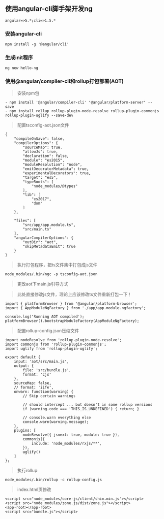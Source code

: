 ## 使用angular-cli脚手架开发ng ##

    angular=>5.*;cli=>1.5.*

### 安装angular-cli ###

	npm install -g '@angular/cli'

### 生成init程序 ###

	ng new hello-ng

### 使用@angular/compiler-cli和rollup打包部署(AOT) ###

> 安装npm包

	- npm install '@angular/compiler-cli' '@angular/platform-server' --save
	- npm install rollup rollup-plugin-node-resolve rollup-plugin-commonjs rollup-plugin-uglify --save-dev

> 配置tsconfig-aot.json文件

	{
	    "compileOnSave": false,
	    "compilerOptions": {
	        "sourceMap": true,
	        "allowJs": true,
	        "declaration": false,
	        "module": "es2015",
	        "moduleResolution": "node",
	        "emitDecoratorMetadata": true,
	        "experimentalDecorators": true,
	        "target": "es5",
	        "typeRoots": [
	            "node_modules/@types"
	        ],
	        "lib": [
	            "es2017",
	            "dom"
	        ]
	    },
	
	    "files": [
	        "src/app/app.module.ts",
	        "src/main.ts"
	    ],
	    "angularCompilerOptions": {
	        "outDir": "aot",
	        "skipMetadataEmit": true
	    }
	}

> 执行打包程序，把ts文件集中打包成js文件

	node_modules/.bin/ngc -p tsconfig-aot.json

> 更改aot下main.js引导方式

> 此处直接修改js文件，理论上应该修改ts文件重新打包一下！

    import { platformBrowser } from '@angular/platform-browser';
	import { AppModuleNgFactory } from './app/app.module.ngfactory';
	
	console.log('Running AOT compiled');
	platformBrowser().bootstrapModuleFactory(AppModuleNgFactory);

> 配置rollup-config.json压缩文件

	import nodeResolve from 'rollup-plugin-node-resolve';
	import commonjs from 'rollup-plugin-commonjs';
	import uglify from 'rollup-plugin-uglify';
	
	export default {
	    input: 'aot/src/main.js',
	    output: {
	        file: 'src/bundle.js',
	        format: 'cjs'
	    },
	    sourceMap: false,
	    // format: 'iife',
	    onwarn: function(warning) {
	        // Skip certain warnings
	
	        // should intercept ... but doesn't in some rollup versions
	        if (warning.code === 'THIS_IS_UNDEFINED') { return; }
	
	        // console.warn everything else
	        console.warn(warning.message);
	    },
	    plugins: [
	        nodeResolve({ jsnext: true, module: true }),
	        commonjs({
	            include: 'node_modules/rxjs/**',
	        }),
	        uglify()
	    ]
	};

> 执行rollup

	node_modules/.bin/rollup -c rollup-config.js

> index.html页修改

    <script src="node_modules/core-js/client/shim.min.js"></script>
    <script src="node_modules/zone.js/dist/zone.js"></script>
	<app-root></app-root>
    <script src="bundle.js"></script>
